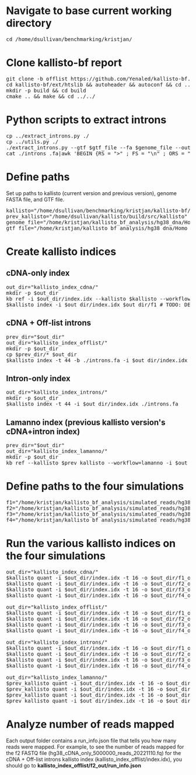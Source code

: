 # Navigate to base current working directory

<pre>cd /home/dsullivan/benchmarking/kristjan/</pre>

# Clone kallisto-bf report

<pre>git clone -b offlist https://github.com/Yenaled/kallisto-bf.git
cd kallisto-bf/ext/htslib && autoheader && autoconf && cd ../../
mkdir -p build && cd build
cmake .. && make && cd ../../</pre>

# Python scripts to extract introns

<pre>cp ../extract_introns.py ./
cp ../utils.py ./
./extract_introns.py --gtf $gtf_file --fa $genome_file --out ./introns_.fa --union --diff
cat ./introns_.fa|awk 'BEGIN {RS = ">" ; FS = "\n" ; ORS = ""} {if ($2) print ">"$0}' > ./introns.fa</pre>

# Define paths

Set up paths to kallisto (current version and previous version), genome FASTA file, and GTF file.

<pre>kallisto="/home/dsullivan/benchmarking/kristjan/kallisto-bf/build/src/kallisto"
prev_kallisto="/home/dsullivan/kallisto/build/src/kallisto"
genome_file="/home/kristjan/kallisto_bf_analysis/hg38_dna/Homo_sapiens.GRCh38.dna.primary_assembly.fa.gz"
gtf_file="/home/kristjan/kallisto_bf_analysis/hg38_dna/Homo_sapiens.GRCh38.104.gtf.gz"</pre>

# Create kallisto indices

## cDNA-only index

<pre>out_dir="kallisto_index_cdna/"
mkdir -p $out_dir
kb ref -i $out_dir/index.idx --kallisto $kallisto --workflow standard --overwrite -f1 $out_dir/f1 -g $out_dir/g $genome_file $gtf_file > $out_dir/log.txt 2>&1
$kallisto index -i $out_dir/index.idx $out_dir/f1 # TODO: DELETE THIS ONCE WE FIGURE OUT WHY TF KB ISN'T WORKING!</pre>

## cDNA + Off-list introns

<pre>prev_dir="$out_dir"
out_dir="kallisto_index_offlist/"
mkdir -p $out_dir
cp $prev_dir/* $out_dir
$kallisto index -t 44 -b ./introns.fa -i $out_dir/index.idx $prev_dir/f1</pre>

## Intron-only index

<pre>out_dir="kallisto_index_introns/"
mkdir -p $out_dir
$kallisto index -t 44 -i $out_dir/index.idx ./introns.fa</pre>

## Lamanno index (previous kallisto version's cDNA+intron index)

<pre>prev_dir="$out_dir"
out_dir="kallisto_index_lamanno/"
mkdir -p $out_dir
kb ref --kallisto $prev_kallisto --workflow=lamanno -i $out_dir/index.idx -g $out_dir/g -f1 $out_dir/f1 -f2 $out_dir/f2 -c1 $out_dir/c1 -c2 $out_dir/c2 $genome_file $gtf_file</pre>

# Define paths to the four simulations

<pre>f1="/home/kristjan/kallisto_bf_analysis/simulated_reads/hg38_cDNA+introns_5000000_reads_20221110.fq"
f2="/home/kristjan/kallisto_bf_analysis/simulated_reads/hg38_cDNA_only_5000000_reads_20221110.fq"
f3="/home/kristjan/kallisto_bf_analysis/simulated_reads/hg38_introns_only_5000000_reads_20221110.fq"
f4="/home/kristjan/kallisto_bf_analysis/simulated_reads/hg38_nascent_only_5000000_reads_20221110.fq"</pre>

# Run the various kallisto indices on the four simulations

<pre>out_dir="kallisto_index_cdna/"
$kallisto quant -i $out_dir/index.idx -t 16 -o $out_dir/f1_out/ --single -l 1 -s 1 --single-overhang "$f1"
$kallisto quant -i $out_dir/index.idx -t 16 -o $out_dir/f2_out/ --single -l 1 -s 1 --single-overhang "$f2"
$kallisto quant -i $out_dir/index.idx -t 16 -o $out_dir/f3_out/ --single -l 1 -s 1 --single-overhang "$f3"
$kallisto quant -i $out_dir/index.idx -t 16 -o $out_dir/f4_out/ --single -l 1 -s 1 --single-overhang "$f4"

out_dir="kallisto_index_offlist/"
$kallisto quant -i $out_dir/index.idx -t 16 -o $out_dir/f1_out/ --single -l 1 -s 1 --single-overhang "$f1"
$kallisto quant -i $out_dir/index.idx -t 16 -o $out_dir/f2_out/ --single -l 1 -s 1 --single-overhang "$f2"
$kallisto quant -i $out_dir/index.idx -t 16 -o $out_dir/f3_out/ --single -l 1 -s 1 --single-overhang "$f3"
$kallisto quant -i $out_dir/index.idx -t 16 -o $out_dir/f4_out/ --single -l 1 -s 1 --single-overhang "$f4"

out_dir="kallisto_index_introns/"
$kallisto quant -i $out_dir/index.idx -t 16 -o $out_dir/f1_out/ --single -l 1 -s 1 --single-overhang "$f1"
$kallisto quant -i $out_dir/index.idx -t 16 -o $out_dir/f2_out/ --single -l 1 -s 1 --single-overhang "$f2"
$kallisto quant -i $out_dir/index.idx -t 16 -o $out_dir/f3_out/ --single -l 1 -s 1 --single-overhang "$f3"
$kallisto quant -i $out_dir/index.idx -t 16 -o $out_dir/f4_out/ --single -l 1 -s 1 --single-overhang "$f4"

out_dir="kallisto_index_lamanno/"
$prev_kallisto quant -i $out_dir/index.idx -t 16 -o $out_dir/f1_out/ --single -l 1 -s 1 --single-overhang "$f1"
$prev_kallisto quant -i $out_dir/index.idx -t 16 -o $out_dir/f2_out/ --single -l 1 -s 1 --single-overhang "$f2"
$prev_kallisto quant -i $out_dir/index.idx -t 16 -o $out_dir/f3_out/ --single -l 1 -s 1 --single-overhang "$f3"
$prev_kallisto quant -i $out_dir/index.idx -t 16 -o $out_dir/f4_out/ --single -l 1 -s 1 --single-overhang "$f4"</pre>

# Analyze number of reads mapped

Each output folder contains a run_info.json file that tells you how many reads were mapped. For example, to see the number of reads mapped for the f2 FASTQ file (hg38_cDNA_only_5000000_reads_20221110.fq) for the cDNA + Off-list introns kallisto index (kallisto_index_offlist/index.idx), you should go to **kallisto_index_offlist/f2_out/run_info.json** 

